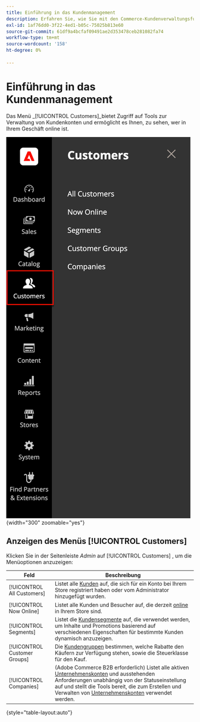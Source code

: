 ```yaml
---
title: Einführung in das Kundenmanagement
description: Erfahren Sie, wie Sie mit den Commerce-Kundenverwaltungsfunktionen das Kundenerlebnis für Ihr Geschäft verbessern können.
exl-id: 1af76dd0-3f22-4ed1-b05c-75025b813e60
source-git-commit: 61df9a4bcfaf09491ae2d353478ceb281082fa74
workflow-type: tm+mt
source-wordcount: '158'
ht-degree: 0%

---
```


# Einführung in das Kundenmanagement

Das Menü _[!UICONTROL Customers]_bietet Zugriff auf Tools zur Verwaltung von Kundenkonten und ermöglicht es Ihnen, zu sehen, wer in Ihrem Geschäft online ist.

![Menü &quot;Kunden&quot;](assets/admin-menu-customers.png){width="300" zoomable="yes"}

## Anzeigen des Menüs [!UICONTROL Customers]

Klicken Sie in der Seitenleiste _Admin_ auf [!UICONTROL Customers] , um die Menüoptionen anzuzeigen:

| Feld | Beschreibung |
|---|---|
| [!UICONTROL All Customers] | Listet alle [Kunden](../customers/customers-all.md) auf, die sich für ein Konto bei Ihrem Store registriert haben oder vom Administrator hinzugefügt wurden. |
| [!UICONTROL Now Online] | Listet alle Kunden und Besucher auf, die derzeit [online](../customers/now-online.md) in Ihrem Store sind. |
| [!UICONTROL Segments] | Listet die [Kundensegmente](../customers/customer-segments.md) auf, die verwendet werden, um Inhalte und Promotions basierend auf verschiedenen Eigenschaften für bestimmte Kunden dynamisch anzuzeigen. |
| [!UICONTROL Customer Groups] | Die [Kundengruppen](../customers/customer-groups.md) bestimmen, welche Rabatte den Käufern zur Verfügung stehen, sowie die Steuerklasse für den Kauf. |
| [!UICONTROL Companies] | (Adobe Commerce B2B erforderlich) Listet alle aktiven [Unternehmenskonten](../b2b/account-companies.md) und ausstehenden Anforderungen unabhängig von der Statuseinstellung auf und stellt die Tools bereit, die zum Erstellen und Verwalten von [Unternehmenskonten](../b2b/account-company-manage.md) verwendet werden. |

{style="table-layout:auto"}
